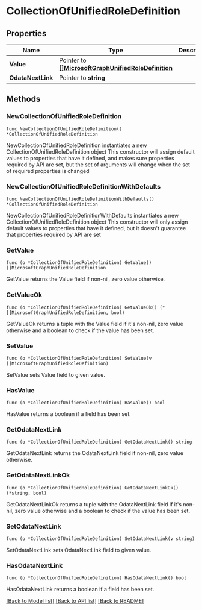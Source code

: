 # CollectionOfUnifiedRoleDefinition

## Properties

Name | Type | Description | Notes
------------ | ------------- | ------------- | -------------
**Value** | Pointer to [**[]MicrosoftGraphUnifiedRoleDefinition**](MicrosoftGraphUnifiedRoleDefinition.md) |  | [optional] 
**OdataNextLink** | Pointer to **string** |  | [optional] 

## Methods

### NewCollectionOfUnifiedRoleDefinition

`func NewCollectionOfUnifiedRoleDefinition() *CollectionOfUnifiedRoleDefinition`

NewCollectionOfUnifiedRoleDefinition instantiates a new CollectionOfUnifiedRoleDefinition object
This constructor will assign default values to properties that have it defined,
and makes sure properties required by API are set, but the set of arguments
will change when the set of required properties is changed

### NewCollectionOfUnifiedRoleDefinitionWithDefaults

`func NewCollectionOfUnifiedRoleDefinitionWithDefaults() *CollectionOfUnifiedRoleDefinition`

NewCollectionOfUnifiedRoleDefinitionWithDefaults instantiates a new CollectionOfUnifiedRoleDefinition object
This constructor will only assign default values to properties that have it defined,
but it doesn't guarantee that properties required by API are set

### GetValue

`func (o *CollectionOfUnifiedRoleDefinition) GetValue() []MicrosoftGraphUnifiedRoleDefinition`

GetValue returns the Value field if non-nil, zero value otherwise.

### GetValueOk

`func (o *CollectionOfUnifiedRoleDefinition) GetValueOk() (*[]MicrosoftGraphUnifiedRoleDefinition, bool)`

GetValueOk returns a tuple with the Value field if it's non-nil, zero value otherwise
and a boolean to check if the value has been set.

### SetValue

`func (o *CollectionOfUnifiedRoleDefinition) SetValue(v []MicrosoftGraphUnifiedRoleDefinition)`

SetValue sets Value field to given value.

### HasValue

`func (o *CollectionOfUnifiedRoleDefinition) HasValue() bool`

HasValue returns a boolean if a field has been set.

### GetOdataNextLink

`func (o *CollectionOfUnifiedRoleDefinition) GetOdataNextLink() string`

GetOdataNextLink returns the OdataNextLink field if non-nil, zero value otherwise.

### GetOdataNextLinkOk

`func (o *CollectionOfUnifiedRoleDefinition) GetOdataNextLinkOk() (*string, bool)`

GetOdataNextLinkOk returns a tuple with the OdataNextLink field if it's non-nil, zero value otherwise
and a boolean to check if the value has been set.

### SetOdataNextLink

`func (o *CollectionOfUnifiedRoleDefinition) SetOdataNextLink(v string)`

SetOdataNextLink sets OdataNextLink field to given value.

### HasOdataNextLink

`func (o *CollectionOfUnifiedRoleDefinition) HasOdataNextLink() bool`

HasOdataNextLink returns a boolean if a field has been set.


[[Back to Model list]](../README.md#documentation-for-models) [[Back to API list]](../README.md#documentation-for-api-endpoints) [[Back to README]](../README.md)


